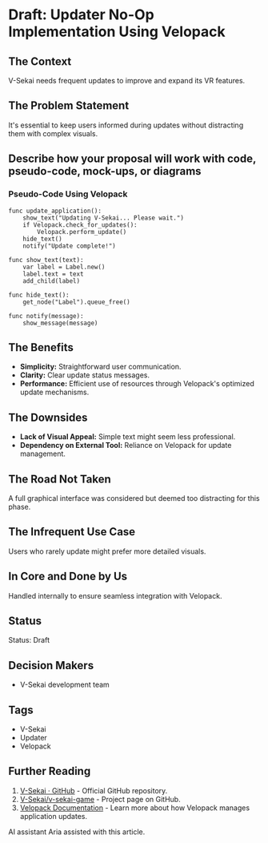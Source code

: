 # Draft: Updater No-Op Implementation Using Velopack

## The Context

V-Sekai needs frequent updates to improve and expand its VR features.

## The Problem Statement

It's essential to keep users informed during updates without distracting them with complex visuals.

## Describe how your proposal will work with code, pseudo-code, mock-ups, or diagrams

### Pseudo-Code Using Velopack

```gdscript
func update_application():
    show_text("Updating V-Sekai... Please wait.")
    if Velopack.check_for_updates():
        Velopack.perform_update()
    hide_text()
    notify("Update complete!")

func show_text(text):
    var label = Label.new()
    label.text = text
    add_child(label)

func hide_text():
    get_node("Label").queue_free()

func notify(message):
    show_message(message)
```

## The Benefits

- **Simplicity:** Straightforward user communication.
- **Clarity:** Clear update status messages.
- **Performance:** Efficient use of resources through Velopack's optimized update mechanisms.

## The Downsides

- **Lack of Visual Appeal:** Simple text might seem less professional.
- **Dependency on External Tool:** Reliance on Velopack for update management.

## The Road Not Taken

A full graphical interface was considered but deemed too distracting for this phase.

## The Infrequent Use Case

Users who rarely update might prefer more detailed visuals.

## In Core and Done by Us

Handled internally to ensure seamless integration with Velopack.

## Status

Status: Draft <!-- Draft | Proposed | Rejected | Accepted | Deprecated | Superseded by -->

## Decision Makers

- V-Sekai development team

## Tags

- V-Sekai
- Updater
- Velopack

## Further Reading

1. [V-Sekai · GitHub](https://github.com/v-sekai) - Official GitHub repository.
2. [V-Sekai/v-sekai-game](https://github.com/v-sekai/v-sekai-game) - Project page on GitHub.
3. [Velopack Documentation](https://velopack.org/docs) - Learn more about how Velopack manages application updates.

AI assistant Aria assisted with this article.
